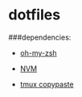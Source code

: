 # dotfiles

###dependencies:
- [oh-my-zsh](https://github.com/robbyrussell/oh-my-zsh)
- [NVM](https://github.com/creationix/nvm#system-version-of-node)


- [tmux copypaste](https://subash.com.au/vim-style-copy-paste-in-tmux/)

